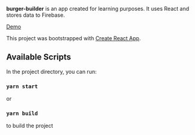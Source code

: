 **burger-builder** is an app created for learning purposes. It uses React and stores data to Firebase. 

[Demo](https://build-a-burger.netlify.com/)


This project was bootstrapped with [Create React App](https://github.com/facebook/create-react-app).

## Available Scripts

In the project directory, you can run:

### `yarn start`

or

### `yarn build`

to build the project

